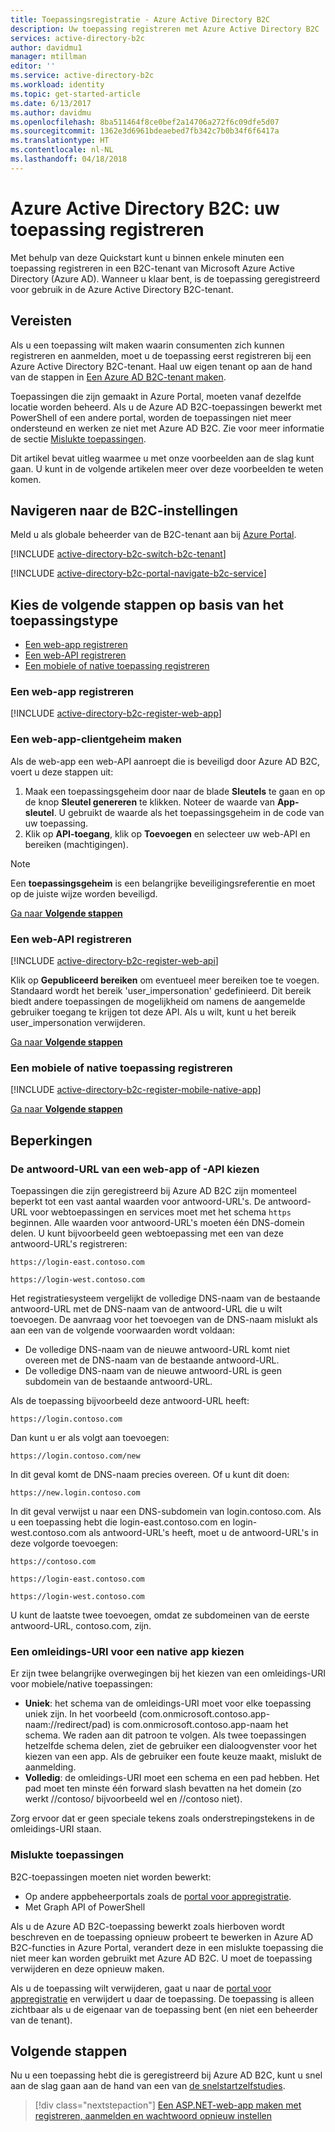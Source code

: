 ```yaml
---
title: Toepassingsregistratie - Azure Active Directory B2C
description: Uw toepassing registreren met Azure Active Directory B2C
services: active-directory-b2c
author: davidmu1
manager: mtillman
editor: ''
ms.service: active-directory-b2c
ms.workload: identity
ms.topic: get-started-article
ms.date: 6/13/2017
ms.author: davidmu
ms.openlocfilehash: 8ba511464f8ce0bef2a14706a272f6c09dfe5d07
ms.sourcegitcommit: 1362e3d6961bdeaebed7fb342c7b0b34f6f6417a
ms.translationtype: HT
ms.contentlocale: nl-NL
ms.lasthandoff: 04/18/2018
---
```

# <a name="azure-active-directory-b2c-register-your-application"></a>Azure Active Directory B2C: uw toepassing registreren

Met behulp van deze Quickstart kunt u binnen enkele minuten een toepassing registreren in een B2C-tenant van Microsoft Azure Active Directory (Azure AD). Wanneer u klaar bent, is de toepassing geregistreerd voor gebruik in de Azure Active Directory B2C-tenant.

## <a name="prerequisites"></a>Vereisten

Als u een toepassing wilt maken waarin consumenten zich kunnen registreren en aanmelden, moet u de toepassing eerst registreren bij een Azure Active Directory B2C-tenant. Haal uw eigen tenant op aan de hand van de stappen in [Een Azure AD B2C-tenant maken](active-directory-b2c-get-started.md).

Toepassingen die zijn gemaakt in Azure Portal, moeten vanaf dezelfde locatie worden beheerd. Als u de Azure AD B2C-toepassingen bewerkt met PowerShell of een andere portal, worden de toepassingen niet meer ondersteund en werken ze niet met Azure AD B2C. Zie voor meer informatie de sectie [Mislukte toepassingen](#faulted-apps). 

Dit artikel bevat uitleg waarmee u met onze voorbeelden aan de slag kunt gaan. U kunt in de volgende artikelen meer over deze voorbeelden te weten komen.

## <a name="navigate-to-b2c-settings"></a>Navigeren naar de B2C-instellingen

Meld u als globale beheerder van de B2C-tenant aan bij [Azure Portal](https://portal.azure.com/). 

[!INCLUDE [active-directory-b2c-switch-b2c-tenant](../../includes/active-directory-b2c-switch-b2c-tenant.md)]

[!INCLUDE [active-directory-b2c-portal-navigate-b2c-service](../../includes/active-directory-b2c-portal-navigate-b2c-service.md)]

## <a name="choose-next-steps-based-on-your-application-type"></a>Kies de volgende stappen op basis van het toepassingstype

* [Een web-app registreren](#register-a-web-app)
* [Een web-API registreren](#register-a-web-api)
* [Een mobiele of native toepassing registreren](#register-a-mobile-or-native-app)
 
### <a name="register-a-web-app"></a>Een web-app registreren

[!INCLUDE [active-directory-b2c-register-web-app](../../includes/active-directory-b2c-register-web-app.md)]

### <a name="create-a-web-app-client-secret"></a>Een web-app-clientgeheim maken

Als de web-app een web-API aanroept die is beveiligd door Azure AD B2C, voert u deze stappen uit:
   1. Maak een toepassingsgeheim door naar de blade **Sleutels** te gaan en op de knop **Sleutel genereren** te klikken. Noteer de waarde van **App-sleutel**. U gebruikt de waarde als het toepassingsgeheim in de code van uw toepassing.
   2. Klik op **API-toegang**, klik op **Toevoegen** en selecteer uw web-API en bereiken (machtigingen).

> [!NOTE]
> Een **toepassingsgeheim** is een belangrijke beveiligingsreferentie en moet op de juiste wijze worden beveiligd.
> 

[Ga naar **Volgende stappen**](#next-steps)

### <a name="register-a-web-api"></a>Een web-API registreren

[!INCLUDE [active-directory-b2c-register-web-api](../../includes/active-directory-b2c-register-web-api.md)]

Klik op **Gepubliceerd bereiken** om eventueel meer bereiken toe te voegen. Standaard wordt het bereik 'user_impersonation' gedefinieerd. Dit bereik biedt andere toepassingen de mogelijkheid om namens de aangemelde gebruiker toegang te krijgen tot deze API. Als u wilt, kunt u het bereik user_impersonation verwijderen.

[Ga naar **Volgende stappen**](#next-steps)

### <a name="register-a-mobile-or-native-app"></a>Een mobiele of native toepassing registreren

[!INCLUDE [active-directory-b2c-register-mobile-native-app](../../includes/active-directory-b2c-register-mobile-native-app.md)]

[Ga naar **Volgende stappen**](#next-steps)

## <a name="limitations"></a>Beperkingen

### <a name="choosing-a-web-app-or-api-reply-url"></a>De antwoord-URL van een web-app of -API kiezen

Toepassingen die zijn geregistreerd bij Azure AD B2C zijn momenteel beperkt tot een vast aantal waarden voor antwoord-URL's. De antwoord-URL voor webtoepassingen en services moet met het schema `https` beginnen. Alle waarden voor antwoord-URL's moeten één DNS-domein delen. U kunt bijvoorbeeld geen webtoepassing met een van deze antwoord-URL's registreren:

`https://login-east.contoso.com`

`https://login-west.contoso.com`

Het registratiesysteem vergelijkt de volledige DNS-naam van de bestaande antwoord-URL met de DNS-naam van de antwoord-URL die u wilt toevoegen. De aanvraag voor het toevoegen van de DNS-naam mislukt als aan een van de volgende voorwaarden wordt voldaan:

* De volledige DNS-naam van de nieuwe antwoord-URL komt niet overeen met de DNS-naam van de bestaande antwoord-URL.
* De volledige DNS-naam van de nieuwe antwoord-URL is geen subdomein van de bestaande antwoord-URL.

Als de toepassing bijvoorbeeld deze antwoord-URL heeft:

`https://login.contoso.com`

Dan kunt u er als volgt aan toevoegen:

`https://login.contoso.com/new`

In dit geval komt de DNS-naam precies overeen. Of u kunt dit doen:

`https://new.login.contoso.com`

In dit geval verwijst u naar een DNS-subdomein van login.contoso.com. Als u een toepassing hebt die login-east.contoso.com en login-west.contoso.com als antwoord-URL's heeft, moet u de antwoord-URL's in deze volgorde toevoegen:

`https://contoso.com`

`https://login-east.contoso.com`

`https://login-west.contoso.com`

U kunt de laatste twee toevoegen, omdat ze subdomeinen van de eerste antwoord-URL, contoso.com, zijn.

### <a name="choosing-a-native-app-redirect-uri"></a>Een omleidings-URI voor een native app kiezen

Er zijn twee belangrijke overwegingen bij het kiezen van een omleidings-URI voor mobiele/native toepassingen:

* **Uniek**: het schema van de omleidings-URI moet voor elke toepassing uniek zijn. In het voorbeeld (com.onmicrosoft.contoso.app-naam://redirect/pad) is com.onmicrosoft.contoso.app-naam het schema. We raden aan dit patroon te volgen. Als twee toepassingen hetzelfde schema delen, ziet de gebruiker een dialoogvenster voor het kiezen van een app. Als de gebruiker een foute keuze maakt, mislukt de aanmelding.
* **Volledig**: de omleidings-URI moet een schema en een pad hebben. Het pad moet ten minste één forward slash bevatten na het domein (zo werkt //contoso/ bijvoorbeeld wel en //contoso niet).

Zorg ervoor dat er geen speciale tekens zoals onderstrepingstekens in de omleidings-URI staan.

### <a name="faulted-apps"></a>Mislukte toepassingen

B2C-toepassingen moeten niet worden bewerkt:

* Op andere appbeheerportals zoals de [portal voor appregistratie](https://apps.dev.microsoft.com/).
* Met Graph API of PowerShell

Als u de Azure AD B2C-toepassing bewerkt zoals hierboven wordt beschreven en de toepassing opnieuw probeert te bewerken in Azure AD B2C-functies in Azure Portal, verandert deze in een mislukte toepassing die niet meer kan worden gebruikt met Azure AD B2C. U moet de toepassing verwijderen en deze opnieuw maken.

Als u de toepassing wilt verwijderen, gaat u naar de [portal voor appregistratie](https://apps.dev.microsoft.com/) en verwijdert u daar de toepassing. De toepassing is alleen zichtbaar als u de eigenaar van de toepassing bent (en niet een beheerder van de tenant).

## <a name="next-steps"></a>Volgende stappen

Nu u een toepassing hebt die is geregistreerd bij Azure AD B2C, kunt u snel aan de slag gaan aan de hand van een van [de snelstartzelfstudies](active-directory-b2c-overview.md).

> [!div class="nextstepaction"]
> [Een ASP.NET-web-app maken met registreren, aanmelden en wachtwoord opnieuw instellen](active-directory-b2c-devquickstarts-web-dotnet-susi.md)
